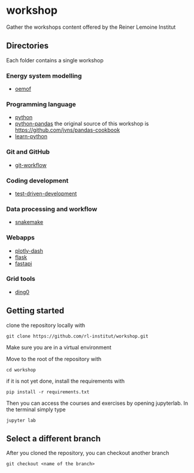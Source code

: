 # workshop
Gather the workshops content offered by the Reiner Lemoine Institut

## Directories
Each folder contains a single workshop
### Energy system modelling
- [oemof](oemof)
### Programming language
- [python](python)
- [python-pandas](python-pandas)
    the original source of this workshop is https://github.com/jvns/pandas-cookbook
- [learn-python](learn-python)
### Git and GitHub
- [git-workflow](git-workflow)
### Coding development
- [test-driven-development](test-driven-development)
### Data processing and workflow
- [snakemake](snakemake)
### Webapps
- [plotly-dash](plotly-dash)
- [flask](flask)
- [fastapi](fastapi)
### Grid tools
- [ding0](ding0)


## Getting started
clone the repository locally with
```
git clone https://github.com/rl-institut/workshop.git
```

Make sure you are in a virtual environment

Move to the root of the repository with
```
cd workshop
```

if it is not yet done, install the requirements with 
```
pip install -r requirements.txt
```

Then you can access the courses and exercises by opening jupyterlab.
In the terminal simply type
```
jupyter lab
```

## Select a different branch
After you cloned the repository, you can checkout another branch
```
git checkout <name of the branch>
```
